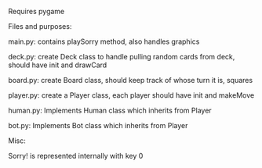 Requires pygame

Files and purposes:

  main.py: contains playSorry method, also handles graphics

  deck.py: create Deck class to handle pulling random cards from deck, should have init and drawCard
  
  board.py: create Board class, should keep track of whose turn it is, squares
  
  player.py: create a Player class, each player should have init and makeMove
  
  human.py: Implements Human class which inherits from Player
  
  bot.py: Implements Bot class which inherits from Player

Misc:

Sorry! is represented internally with key 0
